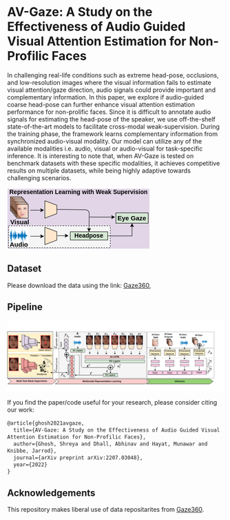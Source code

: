 # AV-Gaze: A Study on the Effectiveness of Audio Guided Visual Attention Estimation for Non-Profilic Faces

In challenging real-life conditions such as extreme head-pose, occlusions, and low-resolution images where the visual information fails to estimate visual attention/gaze direction, audio signals could provide important and complementary information. In this paper, we explore if audio-guided coarse head-pose can further enhance visual attention estimation performance for non-prolific faces. Since it is difficult to annotate audio signals for estimating the head-pose of the speaker, we use off-the-shelf state-of-the-art models to facilitate cross-modal weak-supervision. During the training phase, the framework learns complementary information from synchronized audio-visual modality. Our model can utilize any of the available modalities i.e. audio, visual or audio-visual for task-specific inference. It is interesting to note that, when AV-Gaze is tested on benchmark datasets with these specific modalities, it achieves competitive results on multiple datasets, while being highly adaptive towards challenging scenarios.

![Scale](/figs/teaser_avgaze.png) 


## Dataset
Please download the data using the link: [Gaze360](https://github.com/erkil1452/gaze360/tree/master/dataset), 

## Pipeline 
![pipeline](/figs/AVGaze_pipeline.png) 

If you find the paper/code useful for your research, please consider citing our work:
```
@article{ghosh2021avgaze,
  title={AV-Gaze: A Study on the Effectiveness of Audio Guided Visual Attention Estimation for Non-Profilic Faces},
  author={Ghosh, Shreya and Dhall, Abhinav and Hayat, Munawar and Knibbe, Jarrod},
  journal={arXiv preprint arXiv:2207.03048},
  year={2022}
}
```

## Acknowledgements
This repository makes liberal use of data repositarites from [Gaze360](https://github.com/erkil1452/gaze360).
